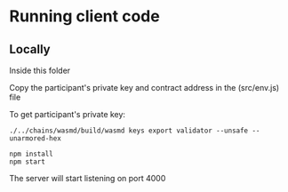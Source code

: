 # Running client code

## Locally

Inside this folder

Copy the participant's private key and contract address in the (src/env.js) file

To get participant's private key:

```
./../chains/wasmd/build/wasmd keys export validator --unsafe --unarmored-hex
```


```
npm install
npm start
```

The server will start listening on port 4000